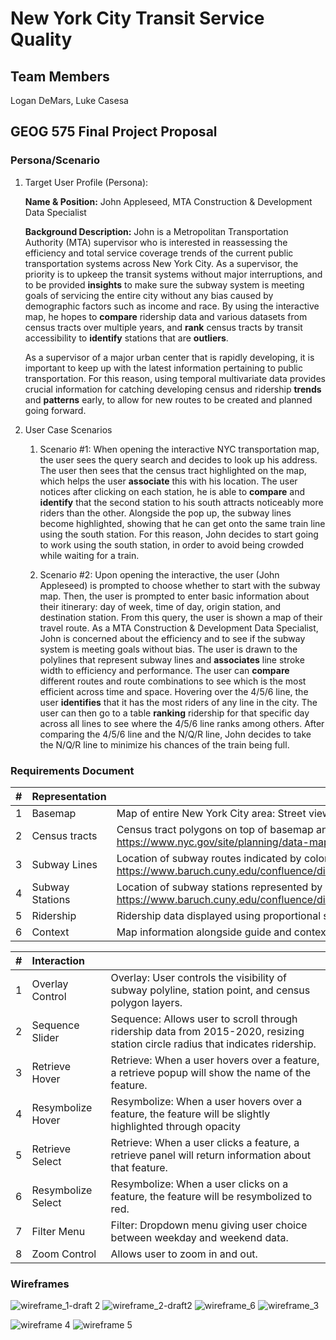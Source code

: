 # New York City Transit Service Quality

## Team Members
Logan DeMars, Luke Casesa

## GEOG 575 Final Project Proposal
### Persona/Scenario
1. Target User Profile (Persona):

    **Name & Position:** John Appleseed,  MTA Construction & Development Data Specialist

    **Background Description:** John is a Metropolitan Transportation Authority (MTA) supervisor who is interested in reassessing the efficiency and total service coverage trends of the current public transportation systems across New York City. As a supervisor, the priority is to upkeep the transit systems without major interruptions, and to be provided **insights** to make sure the subway system is meeting goals of servicing the entire city without any bias caused by demographic factors such as income and race. By using the interactive map, he hopes to **compare** ridership data and various datasets from census tracts over multiple years, and **rank** census tracts by transit accessibility to **identify** stations that are **outliers**. 

	As a supervisor of a major urban center that is rapidly developing, it is important to keep up with the latest information pertaining to public transportation. For this reason, using temporal multivariate data provides crucial information for catching developing census and ridership **trends** and **patterns** early, to allow for new routes to be created and planned going forward. 

2. User Case Scenarios
    1. Scenario #1: 
    When opening the interactive NYC transportation map, the user sees the query search and decides to look up his address. The user then sees that the census tract highlighted on the map, which helps the user **associate** this with his location. The user notices after clicking on each station, he is able to **compare** and **identify** that the second station to his south attracts noticeably more riders than the other. Alongside the pop up, the subway lines become highlighted, showing that he can get onto the same train line using the south station. For this reason, John decides to start going to work using the south station, in order to avoid being crowded while waiting for a train. 

    2. Scenario #2:
    Upon opening the interactive, the user (John Appleseed) is prompted to choose whether to start with the subway map. Then, the user is prompted to enter basic information about their itinerary: day of week, time of day, origin station, and destination station. From this query, the user is shown a map of their travel route. As a MTA Construction & Development Data Specialist, John is concerned about the efficiency and to see if the subway system is meeting goals without bias. The user is drawn to the polylines that represent subway lines and **associates** line stroke width to efficiency and performance. The user can **compare** different routes and route combinations to see which is the most efficient across time and space. Hovering over the 4/5/6 line, the user **identifies** that it has the most riders of any line in the city. The user can then go to a table **ranking** ridership for that specific day across all lines to see where the 4/5/6 line ranks among others. After comparing the 4/5/6 line and the N/Q/R line, John decides to take the N/Q/R line to minimize his chances of the train being full.


### Requirements Document    

| # |   Representation              |                                                                                                                                                       |
| :------------- | :-------------- | :---------------------------------------------------------------------------------------------------------------------------------------------------- |
| 1              | Basemap         | Map of entire New York City area: Street view                                                                                                         |
| 2              | Census tracts   | Census tract polygons on top of basemap and below subway data https://www.nyc.gov/site/planning/data-maps/open-data/census-download-metadata.page |
| 3              | Subway Lines    | Location of subway routes indicated by colored polylines https://www.baruch.cuny.edu/confluence/display/geoportal/NYC+Mass+Transit+Spatial+Layers+Archive                |
| 4              | Subway Stations | Location of subway stations represented by proportional symbols https://www.baruch.cuny.edu/confluence/display/geoportal/NYC+Mass+Transit+Spatial+Layers+Archive                 |
| 5              | Ridership       | Ridership data displayed using proportional symbols.                                                                                   |
| 6              | Context         | Map information alongside guide and context for users                                                                                                 |

| # |  Interaction                   |                                                                                                                 |
| :---------- | :------------------ | :--------------------------------------------------------------------------------------------------------------- |
| 1           | Overlay Control     | Overlay: User controls the visibility of subway polyline, station point, and census polygon layers.              |
| 2           | Sequence Slider     | Sequence: Allows user to scroll through ridership data from 2015-2020, resizing station circle radius that indicates ridership.                                            |
| 3           | Retrieve Hover      | Retrieve: When a user hovers over a feature, a retrieve popup will show the name of the feature.                 |
| 4           | Resymbolize Hover   | Resymbolize: When a user hovers over a feature, the feature will be slightly highlighted through opacity         |
| 5           | Retrieve Select     | Retrieve: When a user clicks a feature, a retrieve panel will return information about that feature.             |
| 6           | Resymbolize Select  | Resymbolize: When a user clicks on a feature, the feature will be resymbolized to red.                           |
| 7           | Filter   Menu       | Filter: Dropdown menu giving user choice between weekday and weekend data.                                       |
| 8           | Zoom Control        | Allows user to zoom in and out.                                                                                  |
    
### Wireframes
![wireframe_1-draft 2](https://user-images.githubusercontent.com/99845984/232179771-e4085b7b-caca-4d42-b693-047300a5ab6f.jpg)
![wireframe_2-draft2](https://user-images.githubusercontent.com/99845984/232179772-621c0ca9-baa1-4e23-bdf0-9467d0c42c7a.jpg)
![wireframe_6](https://user-images.githubusercontent.com/99845984/232179782-aa724ed7-7087-42b2-a582-d61d0dbc2d1c.jpg)
![wireframe_3](https://user-images.githubusercontent.com/99845984/231393813-8c366e45-3517-4b5e-8080-dbd520895e33.jpg)


![wireframe 4](https://user-images.githubusercontent.com/117290490/231512169-ac251e91-c0ae-4e92-89d4-dd87e5143535.jpeg)
![wireframe 5](https://user-images.githubusercontent.com/117290490/231512189-272060c2-10fd-4fcd-9935-46170bd058a8.jpeg)
